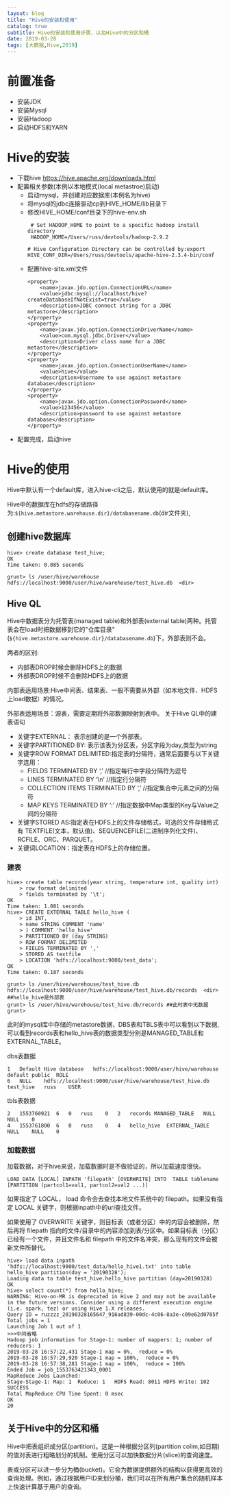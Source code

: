 ```yaml
---
layout: blog
title: "Hive的安装和使用"
catalog: true
subtitle: Hive的安装和使用步骤，以及Hive中的分区和桶
date: 2019-03-28
tags: [大数据,Hive,2019]
---
```

# 前置准备
+ 安装JDK
+ 安装Mysql
+ 安装Hadoop
+ 启动HDFS和YARN

# Hive的安装
+ 下载hive
https://hive.apache.org/downloads.html
+ 配置相关参数(本例以本地模式(local metastroe)启动)
    + 启动mysql，并创建对应数据库(本例名为hive)
    + 将mysql的jdbc连接驱动cp到HIVE_HOME/lib目录下
    + 修改HIVE_HOME/conf目录下的hive-env.sh
        ~~~
         # Set HADOOP_HOME to point to a specific hadoop install directory
         HADOOP_HOME=/Users/russ/devtools/hadoop-2.9.2
 
        # Hive Configuration Directory can be controlled by:export HIVE_CONF_DIR=/Users/russ/devtools/apache-hive-2.3.4-bin/conf
        ~~~
    + 配置hive-site.xml文件
        ~~~
        <property>
            <name>javax.jdo.option.ConnectionURL</name>
            <value>jdbc:mysql://localhost/hive?createDatabaseIfNotExist=true</value>
            <description>JDBC connect string for a JDBC metastore</description>
        </property>
        <property>
            <name>javax.jdo.option.ConnectionDriverName</name>
            <value>com.mysql.jdbc.Driver</value>
            <description>Driver class name for a JDBC metastore</description>
        </property>
        <property>
            <name>javax.jdo.option.ConnectionUserName</name>
            <value>hive</value>
            <description>Username to use against metastore database</description>
        </property>
        <property>
            <name>javax.jdo.option.ConnectionPassword</name>
            <value>123456</value>
            <description>password to use against metastore database</description>
        </property>
        ~~~
+ 配置完成，启动hive

# Hive的使用
Hive中默认有一个default库，进入hive-cli之后，默认使用的就是default库。

Hive中的数据库在hdfs的存储路径为:`${hive.metastore.warehouse.dir}/databasename.db`(dir文件夹),
## 创建hive数据库
~~~
hive> create database test_hive;
OK
Time taken: 0.085 seconds
~~~

~~~
grunt> ls /user/hive/warehouse
hdfs://localhost:9000/user/hive/warehouse/test_hive.db	<dir>
~~~

## Hive QL
Hive中数据表分为托管表(managed table)和外部表(external table)两种。托管表会在load时把数据移到它的"仓库目录"(`${hive.metastore.warehouse.dir}/databasename.db`)下，外部表则不会。

两者的区别:
+ 内部表DROP时候会删除HDFS上的数据
+ 外部表DROP时候不会删除HDFS上的数据

内部表适用场景:Hive中间表、结果表、一般不需要从外部（如本地文件、HDFS上load数据）的情况。

外部表适用场景：源表，需要定期将外部数据映射到表中。
关于Hive QL中的建表语句
+ 关键字EXTERNAL： 表示创建的是一个外部表。
+ 关键字PARTITIONED BY: 表示该表为分区表，分区字段为day,类型为string
+ 关键字ROW FORMAT DELIMITED:指定表的分隔符，通常后面要与以下关键字连用：
    + FIELDS TERMINATED BY ‘,’ //指定每行中字段分隔符为逗号
    + LINES TERMINATED BY ‘\n’ //指定行分隔符
    + COLLECTION ITEMS TERMINATED BY ‘,’ //指定集合中元素之间的分隔符
    + MAP KEYS TERMINATED BY ‘:’ //指定数据中Map类型的Key与Value之间的分隔符
+ 关键字STORED AS:指定表在HDFS上的文件存储格式，可选的文件存储格式有 TEXTFILE(文本，默认值)、SEQUENCEFILE(二进制序列化文件)、RCFILE、ORC、PARQUET。
+ 关键词LOCATION：指定表在HDFS上的存储位置。

### 建表
~~~
hive> create table records(year string, temperature int, quality int)
    > row format delimited
    > fields terminated by '\t';
OK
Time taken: 1.081 seconds
hive> CREATE EXTERNAL TABLE hello_hive (
    > id INT,
    > name STRING COMMENT 'name'
    > ) COMMENT 'hello_hive'
    > PARTITIONED BY (day STRING)
    > ROW FORMAT DELIMITED
    > FIELDS TERMINATED BY ','
    > STORED AS textfile
    > LOCATION 'hdfs://localhost:9000/test_data';
OK
Time taken: 0.187 seconds
~~~
~~~
grunt> ls /user/hive/warehouse/test_hive.db
hdfs://localhost:9000/user/hive/warehouse/test_hive.db/records	<dir>  ##hello_hive是外部表
grunt> ls /user/hive/warehouse/test_hive.db/records ##此时表中无数据
grunt>
~~~
此时的mysql库中存储的metastore数据，DBS表和TBLS表中可以看到以下数据,可以看到records表和hello_hive表的数据类型分别是MANAGED_TABLE和EXTERNAL_TABLE。

dbs表数据
~~~
1	Default Hive database	hdfs://localhost:9000/user/hive/warehouse	default	public	ROLE
6	NULL	hdfs://localhost:9000/user/hive/warehouse/test_hive.db	test_hive	russ	USER
~~~
tbls表数据
~~~
2	1553760921	6	0	russ	0	2	records	MANAGED_TABLE	NULL	NULL	0
4	1553761800	6	0	russ	0	4	hello_hive	EXTERNAL_TABLE	NULL	NULL	0
~~~

### 加载数据
加载数据，对于hive来说，加载数据时是不做验证的，所以加载速度很快。

`
LOAD DATA [LOCAL] INPATH 'filepath' [OVERWRITE] INTO 
TABLE tablename [PARTITION (partcol1=val1, partcol2=val2 ...)]
`

如果指定了 LOCAL， load 命令会去查找本地文件系统中的 filepath。如果没有指定 LOCAL 关键字，则根据inpath中的uri查找文件。

如果使用了 OVERWRITE 关键字，则目标表（或者分区）中的内容会被删除，然后再将 filepath 指向的文件/目录中的内容添加到表/分区中。如果目标表（分区）已经有一个文件，并且文件名和 filepath 中的文件名冲突，那么现有的文件会被新文件所替代。

~~~
hive> load data inpath 'hdfs://localhost:9000/test_data/hello_hive1.txt' into table hello_hive partition(day = '20190328');
Loading data to table test_hive.hello_hive partition (day=20190328)
OK
hive> select count(*) from hello_hive;
WARNING: Hive-on-MR is deprecated in Hive 2 and may not be available in the future versions. Consider using a different execution engine (i.e. spark, tez) or using Hive 1.X releases.
Query ID = ruzzzz_20190328165647_916ad839-00dc-4c06-8a3e-c09e62d0705f
Total jobs = 1
Launching Job 1 out of 1
>>>中间省略
Hadoop job information for Stage-1: number of mappers: 1; number of reducers: 1
2019-03-28 16:57:22,431 Stage-1 map = 0%,  reduce = 0%
2019-03-28 16:57:29,920 Stage-1 map = 100%,  reduce = 0%
2019-03-28 16:57:38,281 Stage-1 map = 100%,  reduce = 100%
Ended Job = job_1553763421343_0001
MapReduce Jobs Launched:
Stage-Stage-1: Map: 1  Reduce: 1   HDFS Read: 8011 HDFS Write: 102 SUCCESS
Total MapReduce CPU Time Spent: 0 msec
OK
20
~~~

## 关于Hive中的分区和桶
Hive中把表组织成分区(partition)。这是一种根据分区列(partition colim,如日期)的值对表进行粗略划分的机制。使用分区可以加快数据分片(slice)的查询速度。

表或分区可以进一步分为桶(bucket)。它会为数据提供额外的结构以获得更高效的查询处理。例如，通过根据用户ID来划分桶，我们可以在所有用户集合的随机样本上快速计算基于用户的查询。

